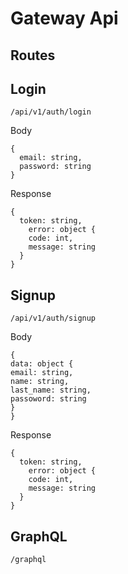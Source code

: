 # Gateway Api

## Routes

## Login

```
/api/v1/auth/login
```

Body

```
{
  email: string,
  password: string
}

```

Response

```
{
  token: string,
    error: object {
    code: int,
    message: string
  }
}
```

## Signup

```
/api/v1/auth/signup
```

Body

```
{
data: object {
email: string,
name: string,
last_name: string,
passoword: string
}
}
```

Response

```
{
  token: string,
    error: object {
    code: int,
    message: string
  }
}
```

## GraphQL

```
/graphql
```
